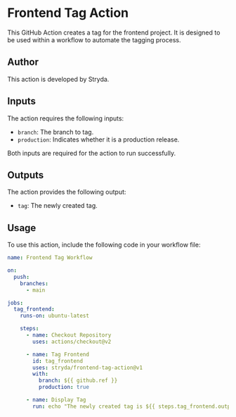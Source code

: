 # Frontend Tag Action

This GitHub Action creates a tag for the frontend project. It is designed to be used within a workflow to automate the tagging process.

## Author

This action is developed by Stryda.

## Inputs

The action requires the following inputs:

- `branch`: The branch to tag.
- `production`: Indicates whether it is a production release.

Both inputs are required for the action to run successfully.

## Outputs

The action provides the following output:

- `tag`: The newly created tag.

## Usage

To use this action, include the following code in your workflow file:

```yaml
name: Frontend Tag Workflow

on:
  push:
    branches:
      - main

jobs:
  tag_frontend:
    runs-on: ubuntu-latest

    steps:
      - name: Checkout Repository
        uses: actions/checkout@v2

      - name: Tag Frontend
        id: tag_frontend
        uses: stryda/frontend-tag-action@v1
        with:
          branch: ${{ github.ref }}
          production: true

      - name: Display Tag
        run: echo "The newly created tag is ${{ steps.tag_frontend.outputs.tag }}"
